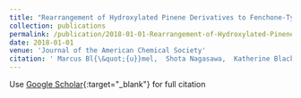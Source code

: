 ```yaml
---
title: "Rearrangement of Hydroxylated Pinene Derivatives to Fenchone-Type Frameworks: Computational Evidence for Dynamically-Controlled Selectivity"
collection: publications
permalink: /publication/2018-01-01-Rearrangement-of-Hydroxylated-Pinene-Derivatives-to-Fenchone-Type-Frameworks-Computational-Evidence-for-Dynamically-Controlled-Selectivity
date: 2018-01-01
venue: 'Journal of the American Chemical Society'
citation: ' Marcus Bl{\&quot;{u}}mel,  Shota Nagasawa,  Katherine Blackford,  Stephanie Hare,  Dean Tantillo,  Richmond Sarpong, &quot;Rearrangement of Hydroxylated Pinene Derivatives to Fenchone-Type Frameworks: Computational Evidence for Dynamically-Controlled Selectivity.&quot; Journal of the American Chemical Society, 2018.'
---
```

Use [Google Scholar](https://scholar.google.com/scholar?q=Rearrangement+of+Hydroxylated+Pinene+Derivatives+to+Fenchone+Type+Frameworks:+Computational+Evidence+for+Dynamically+Controlled+Selectivity){:target="_blank"} for full citation